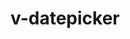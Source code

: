 # v-datepicker

<div>
      <v-date-picker
        lang="ru"
        label="set date"
        color="grey darken-3"
        content-color="amber accent-3"
        format="dd.mm.yyyy"
        elevation="15"
        use-mls
        clearable
        prepend-icon="event"
        monday-first
      />
</div>